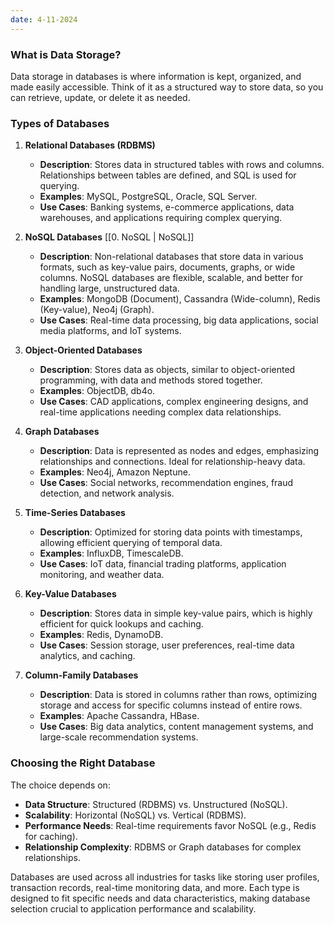 ```yaml
---
date: 4-11-2024
---
```


### What is Data Storage?

Data storage in databases is where information is kept, organized, and made easily accessible. Think of it as a structured way to store data, so you can retrieve, update, or delete it as needed.

### Types of Databases

1. **Relational Databases (RDBMS)**
   - **Description**: Stores data in structured tables with rows and columns. Relationships between tables are defined, and SQL is used for querying.
   - **Examples**: MySQL, PostgreSQL, Oracle, SQL Server.
   - **Use Cases**: Banking systems, e-commerce applications, data warehouses, and applications requiring complex querying.

2. **NoSQL Databases** [[0. NoSQL | NoSQL]]
   - **Description**: Non-relational databases that store data in various formats, such as key-value pairs, documents, graphs, or wide columns. NoSQL databases are flexible, scalable, and better for handling large, unstructured data.
   - **Examples**: MongoDB (Document), Cassandra (Wide-column), Redis (Key-value), Neo4j (Graph).
   - **Use Cases**: Real-time data processing, big data applications, social media platforms, and IoT systems.

3. **Object-Oriented Databases**
   - **Description**: Stores data as objects, similar to object-oriented programming, with data and methods stored together.
   - **Examples**: ObjectDB, db4o.
   - **Use Cases**: CAD applications, complex engineering designs, and real-time applications needing complex data relationships.

4. **Graph Databases**
   - **Description**: Data is represented as nodes and edges, emphasizing relationships and connections. Ideal for relationship-heavy data.
   - **Examples**: Neo4j, Amazon Neptune.
   - **Use Cases**: Social networks, recommendation engines, fraud detection, and network analysis.

5. **Time-Series Databases**
   - **Description**: Optimized for storing data points with timestamps, allowing efficient querying of temporal data.
   - **Examples**: InfluxDB, TimescaleDB.
   - **Use Cases**: IoT data, financial trading platforms, application monitoring, and weather data.

6. **Key-Value Databases**
   - **Description**: Stores data in simple key-value pairs, which is highly efficient for quick lookups and caching.
   - **Examples**: Redis, DynamoDB.
   - **Use Cases**: Session storage, user preferences, real-time data analytics, and caching.

7. **Column-Family Databases**
   - **Description**: Data is stored in columns rather than rows, optimizing storage and access for specific columns instead of entire rows.
   - **Examples**: Apache Cassandra, HBase.
   - **Use Cases**: Big data analytics, content management systems, and large-scale recommendation systems.

### Choosing the Right Database
The choice depends on:
- **Data Structure**: Structured (RDBMS) vs. Unstructured (NoSQL).
- **Scalability**: Horizontal (NoSQL) vs. Vertical (RDBMS).
- **Performance Needs**: Real-time requirements favor NoSQL (e.g., Redis for caching).
- **Relationship Complexity**: RDBMS or Graph databases for complex relationships.

Databases are used across all industries for tasks like storing user profiles, transaction records, real-time monitoring data, and more. Each type is designed to fit specific needs and data characteristics, making database selection crucial to application performance and scalability.